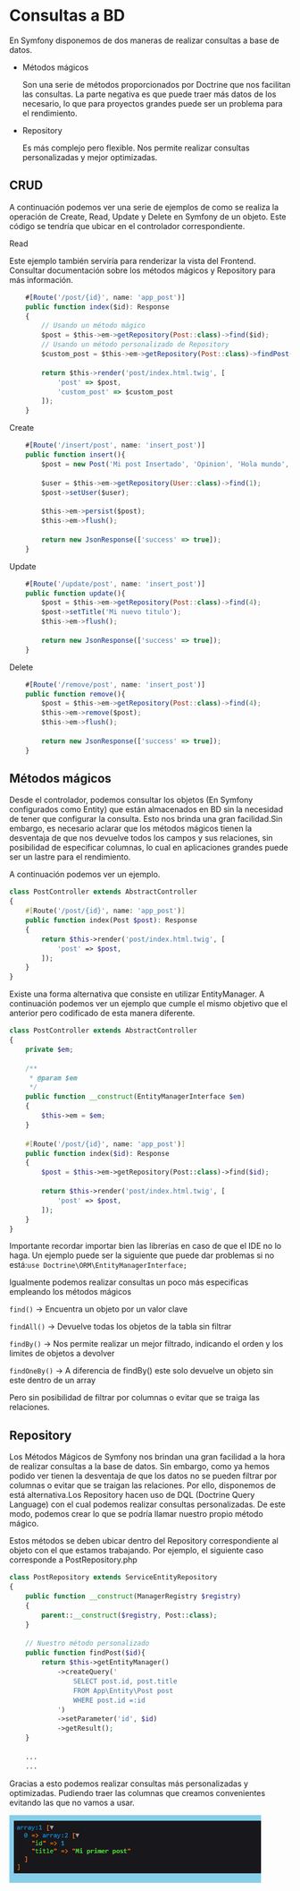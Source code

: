 # Consultas a BD

En Symfony disponemos de dos maneras de realizar consultas a base de datos.

* Métodos mágicos

  Son una serie de métodos proporcionados por Doctrine que nos facilitan las consultas. La parte negativa es que puede traer más datos de los necesario, lo que para proyectos grandes puede ser un problema para el rendimiento.


* Repository

  Es más complejo pero flexible. Nos permite realizar consultas personalizadas y mejor optimizadas.


## CRUD

A continuación podemos ver una serie de ejemplos de como se realiza la operación de Create, Read, Update y Delete en Symfony de un objeto. Este código se tendría que ubicar en el controlador correspondiente.


Read

Este ejemplo también serviría para renderizar la vista del Frontend. Consultar documentación sobre los métodos mágicos y Repository para más información.


```javascript
    #[Route('/post/{id}', name: 'app_post')]
    public function index($id): Response
    {
        // Usando un método mágico
        $post = $this->em->getRepository(Post::class)->find($id);
        // Usando un método personalizado de Repository
        $custom_post = $this->em->getRepository(Post::class)->findPost($id);

        return $this->render('post/index.html.twig', [
            'post' => $post,
            'custom_post' => $custom_post
        ]);
    }
```


Create

```javascript
    #[Route('/insert/post', name: 'insert_post')]
    public function insert(){
        $post = new Post('Mi post Insertado', 'Opinion', 'Hola mundo', 'holita.jpg', 'hola mundo');

        $user = $this->em->getRepository(User::class)->find(1);
        $post->setUser($user);

        $this->em->persist($post);
        $this->em->flush();

        return new JsonResponse(['success' => true]);
    }
```


Update

```javascript
    #[Route('/update/post', name: 'insert_post')]
    public function update(){
        $post = $this->em->getRepository(Post::class)->find(4);
        $post->setTitle('Mi nuevo titulo');
        $this->em->flush();

        return new JsonResponse(['success' => true]);
    }
```


Delete

```javascript
    #[Route('/remove/post', name: 'insert_post')]
    public function remove(){
        $post = $this->em->getRepository(Post::class)->find(4);
        $this->em->remove($post);
        $this->em->flush();

        return new JsonResponse(['success' => true]);
    }
```

## Métodos mágicos

Desde el controlador, podemos consultar los objetos (En Symfony configurados como Entity) que están almacenados en BD sin la necesidad de tener que configurar la consulta. Esto nos brinda una gran facilidad.Sin embargo, es necesario aclarar que los métodos mágicos tienen la desventaja de que nos devuelve todos los campos y sus relaciones, sin posibilidad de especificar columnas, lo cual en aplicaciones grandes puede ser un lastre para el rendimiento. 

A continuación podemos ver un ejemplo.

```php
class PostController extends AbstractController
{
    #[Route('/post/{id}', name: 'app_post')]
    public function index(Post $post): Response
    {
        return $this->render('post/index.html.twig', [
            'post' => $post,
        ]);
    }
}
```


Existe una forma alternativa que consiste en utilizar EntityManager. A continuación podemos ver un ejemplo que cumple el mismo objetivo que el anterior pero codificado de esta manera diferente.

```php
class PostController extends AbstractController
{
    private $em;

    /**
     * @param $em
     */
    public function __construct(EntityManagerInterface $em)
    {
        $this->em = $em;
    }

    #[Route('/post/{id}', name: 'app_post')]
    public function index($id): Response
    {
        $post = $this->em->getRepository(Post::class)->find($id);

        return $this->render('post/index.html.twig', [
            'post' => $post,
        ]);
    }
}
```


Importante recordar importar bien las librerías en caso de que el IDE no lo haga. Un ejemplo puede ser la siguiente que puede dar problemas si no está:`use Doctrine\ORM\EntityManagerInterface;`


Igualmente podemos realizar consultas un poco más especificas empleando los métodos mágicos

`find()`          → Encuentra un objeto por un valor clave

`findAll()`     → Devuelve todas los objetos de la tabla sin filtrar

`findBy()`      → Nos permite realizar un mejor filtrado, indicando el orden y los limites de objetos a devolver

`findOneBy()` → A diferencia de findBy() este solo devuelve un objeto sin este dentro de un array

Pero sin posibilidad de filtrar por columnas o evitar que se traiga las relaciones.


## Repository

Los Métodos Mágicos de Symfony nos brindan una gran facilidad a la hora de realizar consultas a la base de datos. Sin embargo, como ya hemos podido ver tienen la desventaja de que los datos no se pueden filtrar por columnas o evitar que se traigan las relaciones. Por ello, disponemos de está alternativa.Los Repository hacen uso de DQL (Doctrine Query Language) con el cual podemos realizar consultas personalizadas. De este modo, podemos crear lo que se podría llamar nuestro propio método mágico. 

Estos métodos se deben ubicar dentro del Repository correspondiente al objeto con el que estamos trabajando. Por ejemplo, el siguiente caso corresponde a PostRepository.php

```php
class PostRepository extends ServiceEntityRepository
{
    public function __construct(ManagerRegistry $registry)
    {
        parent::__construct($registry, Post::class);
    }

    // Nuestro método personalizado
    public function findPost($id){
        return $this->getEntityManager()
            ->createQuery('
                SELECT post.id, post.title
                FROM App\Entity\Post post
                WHERE post.id =:id
            ')
            ->setParameter('id', $id)
            ->getResult();
    }
    
    ...
    ...
```

Gracias a esto podemos realizar consultas más personalizadas y optimizadas. Pudiendo traer las columnas que creamos convenientes evitando las que no vamos a usar.

 ![](attachments/696b2cc2-ebc7-4fc7-84b0-464f5d19826a.png)
